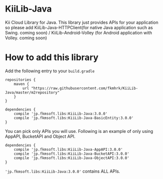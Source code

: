 KiiLib-Java
===========

Kii Cloud Library for Java. This library just provides APIs for your application so please add KiiLib-Java-HTTPClient(for native Java application such as Swing. coming soon) / KiiLib-Android-Volley (for Android application with Volley. coming soon)

How to add this library
=======================
Add the following entry to your `build.gradle`

```
repositories {
    maven {
        url "https://raw.githubusercontent.com/fkmhrk/KiiLib-Java/master/m2repository"
    }
}

dependencies {
    compile 'jp.fkmsoft.libs:KiiLib-Java:3.0.0'
    compile 'jp.fkmsoft.libs:KiiLib-Java-BasicEntity:3.0.0'
}
```

You can pick only APIs you will use. Following is an example of only using AppAPI, BucketAPI and Object API.

```
dependencies {
    compile 'jp.fkmsoft.libs:KiiLib-Java-AppAPI:3.0.0'
    compile 'jp.fkmsoft.libs:KiiLib-Java-BucketAPI:3.0.0'
    compile 'jp.fkmsoft.libs:KiiLib-Java-ObjectAPI:3.0.0'
}
```

`'jp.fkmsoft.libs:KiiLib-Java:3.0.0'` contains ALL APIs.

